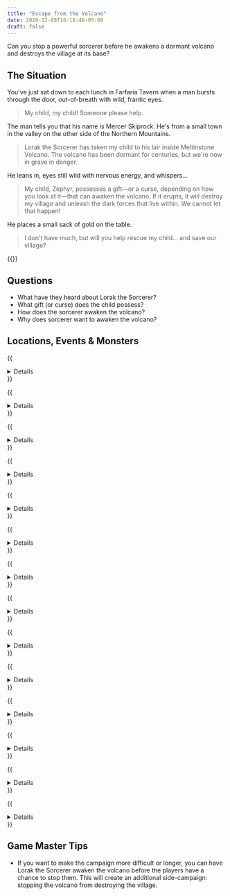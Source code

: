 ```yaml
---
title: "Escape from the Volcano"
date: 2020-12-08T16:18:46-05:00
draft: false
---
```


Can you stop a powerful sorcerer before he awakens a dormant volcano and destroys the village at its base?

<div data-toc="In This Adventure"></div>



## The Situation

You've just sat down to each lunch in Farfaria Tavern when a man bursts through the door, out-of-breath with wild, frantic eyes.

> My child, my child! Someone please help.

The man tells you that his name is Mercer Skiprock. He's from a small town in the valley on the other side of the Northern Mountains.

> Lorak the Sorcerer has taken my child to his lair inside Meltinstone Volcano. The volcano has been dormant for centuries, but we're now in grave in danger.

He leans in, eyes still wild with nervous energy, and whispers...

> My child, Zephyr, possesses a gift&mdash;or a curse, depending on how you look at it&mdash;that can awaken the volcano. If it erupts, it will destroy my village and unleash the dark forces that live within. We cannot let that happen!

He places a small sack of gold on the table.

> I don't have much, but will you help rescue my child... and save our village?

{{<maps href="/downloads/assets_escape-from-the-volcano.pdf">}}



## Questions

- What have they heard about Lorak the Sorcerer?
- What gift (or curse) does the child possess?
- How does the sorcerer awaken the volcano?
- Why does sorcerer want to awaken the volcano?



## Locations, Events & Monsters

{{<details summary="The Journey North" blurb="The Volcano is on the other side of the Northern Mountains, farther than most people in your village have ever traveled.">}}

<p class="margin-bottom-small">You can hand-wave your way through this, or make it a bigger event with its own encounters and events.</p>

- Picking up supplies
- Encounters with woodland monsters
- Survival encounters in the mountains
{{</details>}}

{{<details summary="Entrance to the Volcano" blurb="After searching the base of the volcano, you find what appears to be the opening to a tunnel into the volcano. It's covered in now-hardened lava.">}}
- _Events_
	+ After entering, the roof caves in behind the adventurers, sealing them in.
{{</details>}}

{{<details summary="Lava Pond" blurb="After following the tunnel a short while, you come to a lake of lava. It's dotted with volcanic rock. Blackened, porous walls ooze magma in places.">}}
- _Events_
	+ While trying to cross, lava will periodically bubble and pop, launching into the air. Any adventurer who's hit by it takes 2 AD (fire) damage.
	+ Some stones in the lava pond are more stable than others. Smaller ones can tip, or sink completely.
{{</details>}}

{{<details summary="Supply Alcove" blurb="There are no challenges here, but adventurers may find supplies left by previous explorers or a stock room used by the current inhabitants.">}}

<p class="margin-bottom-small"><em>Ideas for supplies:</em></p>

- Rope
- Healing Potion
- Cloak of Invisibility (big enough for half the party)
{{</details>}}

{{<details summary="Lava River" blurb="A bit further down the path, the adventurers come to a rope bridge, spanning the gap across a roaring river of lava. The bridge swings and sways 20 feet above the liquid rock. It looks quite old.">}}
- _Events_
	+ Several boards fall into the river below as the adventurers attempt to cross it
	+ The bridge collapses completely
{{</details>}}

{{<details summary="Cavern of the Rock Monster" blurb="The adventurers enter what appears to be an empty cavern.">}}
- _Events_
	+ If the party is not _extermely_ quite, a giant boulder begins to move, revealing a previously sleeping Rock Monster
- _Monsters_
	+ {{<monster name="Rock Monster">}}
{{</details>}}

{{<details summary="Mushroom Cavern" blurb="The dim cavern is illuminated by large clusters of iridescent mushrooms.">}}

<p class="margin-bottom-small">The mushrooms are magical. Eating one will produce a random effect. Roll a die on the <a href="/random-effects/">random effects table</a> (<em>Don't eat random mushrooms in real life!</em>)</p>

- _Events_
	+ If the party lingers too long, they'll begin to experience hallucinations
	+ If the party picks a mushroom, cave gnomes will emerge and attack them
- _Monsters_
	+ {{<monster name="Gnome">}}
{{</details>}}

{{<details summary="Trap Door" blurb="The floor transitions from rock to wooden beams, then back again.">}}
- _Events_
	+ A Wisdom Check will reveal the trap door ahead of time. If the party fails, the wooden floor drops out below them.
	+ Any player that succeeds on a Dexterity roll jumps to safety. Anyone who fails falls into a 15' deep pit.
	+ After a minute or two, the pit begins to fill with lava that slowly oozes through cracks in the walls.
	+ Gnomes attack if you linger too long.
{{</details>}}

{{<details summary="Dragonhead Hallway" blurb="Players approach a long, straight hallway, adorned with stone dragon head figurines.">}}
- _Events_
	+ A Wisdom Check will reveal that the dragon heads spit dire _before_ the players attempt to walk down the hallway.
	+ A Dexterity roll will allow the players to run down the hallway avoiding the flames. Players can try other tricks, too.
{{</details>}}

{{<details summary="Lava Lake" blurb="The hallway opens up into a tall, wide cavern, with a giant lake of lava. In the middle are two islands of volcanic rock. A sturdy wooden bridge connects each end of the cavern to the islands, and the islands to each other.">}}
- _Events_
	+ A Wisdom Check reveals hidden archers high up in the cavern walls
	+ Goblin archers begin shooting at the party from hidden balconies in the walls
- _Monsters_
	+ {{<monster name="Goblin">}}
{{</details>}}

{{<details summary="The Lone Goblin" blurb="As they round the corner, the party finds an nearly empty cavern... except for a long goblin, crying in the corner.">}}
- _Events_
	+ If the party is nice to the Goblin, he will reveal secrets about what's ahead and urge them to turn back: more archers, lava and rock monsters, and a small contingent of goblin soldiers.
{{</details>}}

{{<details summary="Supply Closet" blurb="A place to resupply and heal up if needed.">}}
- Healing Potion
- Armor
- Magical items (the next battle is going to be brutal)
{{</details>}}

{{<details summary="The Palace" blurb="At the end of the short hallway, players come to the entrance to the Volcano Palace. The room is massive. Way off in the distance, beyond a stone bridge spanning a wide river of lava, they spot Lorak the Sorcerer sitting on a throne of lava and bones.">}}

<p class="margin-bottom-small">The rock and lava monsters can be absolutely devastating for smaller parties. In those situations, you may want to lower their stats.</p>

- _Events_
	+ A small band of goblin soldiers attacks the party
	+ Before the battle with the goblins is over, goblin archers begin shooting at them as well.
	+ On the next tier of the mezzanine, one or two hideous statues move, revealing rock monsters launching a surprise attack
	+ Just before the bridge and lava river, a lava monster oozes from the walls. On the far side of the bridge, more archers launch attacks.
- _Monsters_
	+ {{<monster name="Goblin">}}
	+ {{<monster name="Lava Monster">}}
	+ {{<monster name="Rock Monster">}}
{{</details>}}

{{<details summary="The Throne" blurb="As the party approaches the throne, the see the Zephyr Skiprock, the child, locked behind a gate built into the wall. A key hangs on the throne behind Lorak the Sorcerer." margin="true">}}
- _Events_
	+ Lorak engages the party in a battle
	+ If the party begins to win, he casts a spell that causes the cavern to begin collapsing, and flees. The party must rescue Zephyr and escape before the whole mountain collapses.
	+ If they befriended the Lone Goblin, he appears at the last second and leads them to a hidden tunnel under the throne that gets them out of the volcano.
- _Monsters_
	+ {{<monster-extend name="Sorcerer" display="Lorak the Sorcerer">}}
{{</details>}}



## Game Master Tips

- If you want to make the campaign more difficult or longer, you can have Lorak the Sorcerer awaken the volcano before the players have a chance to stop them. This will create an additional side-campaign: stopping the volcano from destroying the village.